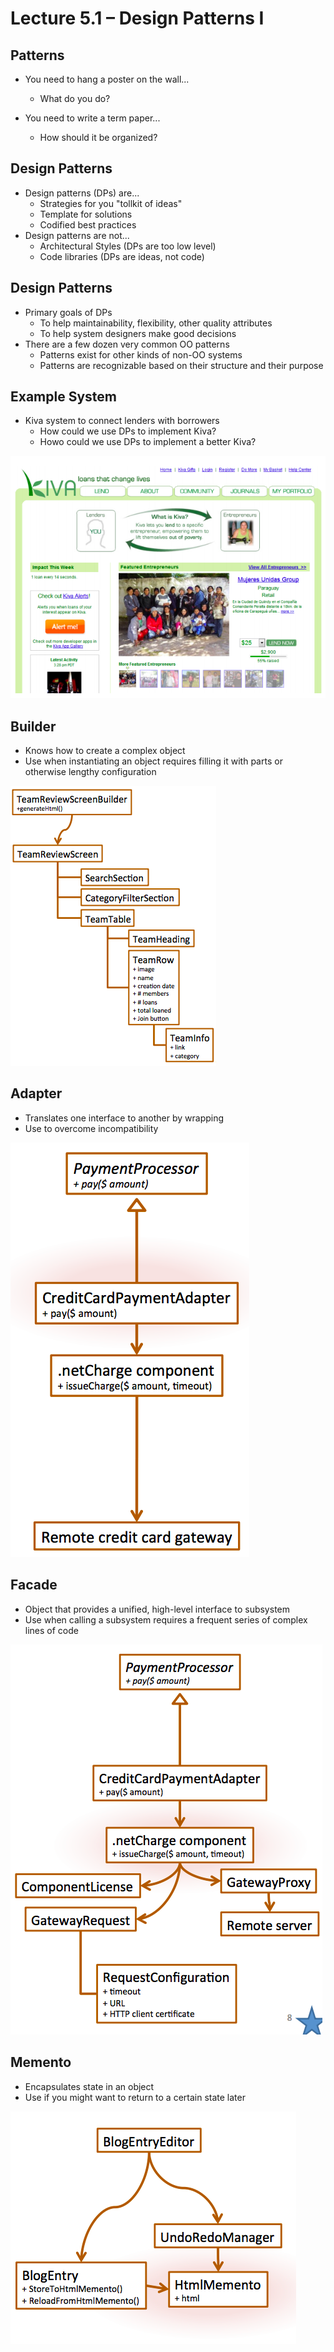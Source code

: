 # Lecture 5.1 – Design Patterns I

## Patterns
* You need to hang a poster on the wall...
    * What do you do?

* You need to write a term paper...
    * How should it be organized?

## Design Patterns
* Design patterns (DPs) are...
    * Strategies for you "tollkit of ideas"
    * Template for solutions
    * Codified best practices
* Design patterns are not...
    * Architectural Styles (DPs are too low level)
    * Code libraries (DPs are ideas, not code)

## Design Patterns
* Primary goals of DPs
    * To help maintainability, flexibility, other quality attributes
    * To help system designers make good decisions
* There are a few dozen very common OO patterns
    * Patterns exist for other kinds of non-OO systems
    * Patterns are recognizable based on their structure and their purpose

## Example System
* Kiva system to connect lenders with borrowers
    * How could we use DPs to implement Kiva?
    * Howo could we use DPs to implement a better Kiva?

![1](./images/52_1.png)

## Builder
* Knows how to create a complex object
* Use when instantiating an object requires filling it with parts or otherwise lengthy configuration

![2](./images/52_2.png)

## Adapter
* Translates one interface to another by wrapping
* Use to overcome incompatibility

![3](./images/52_3.png)

## Facade
* Object that provides a unified, high-level interface to subsystem
* Use when calling a subsystem requires a frequent series of complex lines of code

![4](./images/52_4.png)

## Memento
* Encapsulates state in an object
* Use if you might want to return to a certain state later

![5](./images/52_5.png)









